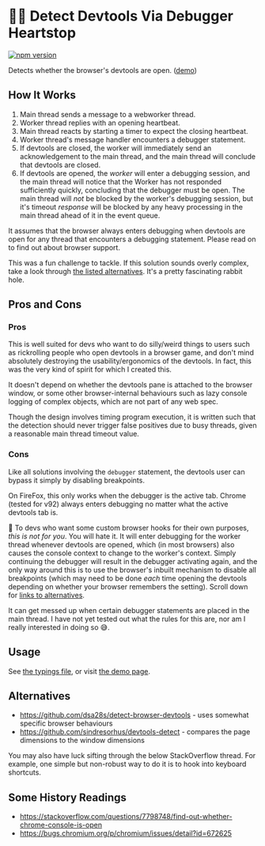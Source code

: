 # 💞🐛 Detect Devtools Via Debugger Heartstop

[![npm version][npm-version-label]][npm-url]

Detects whether the browser's devtools are open. ([demo](https://david-fong.github.io/detect-devtools-via-debugger-heartstop/))

## How It Works

1. Main thread sends a message to a webworker thread.
1. Worker thread replies with an opening heartbeat.
1. Main thread reacts by starting a timer to expect the closing heartbeat.
1. Worker thread's message handler encounters a debugger statement.
1. If devtools are closed, the worker will immediately send an acknowledgement to the main thread, and the main thread will conclude that devtools are closed.
1. If devtools are opened, the _worker_ will enter a debugging session, and the main thread will notice that the Worker has not responded sufficiently quickly, concluding that the debugger must be open. The main thread will _not_ be blocked by the worker's debugging session, but it's timeout _response_ will be blocked by any heavy processing in the main thread ahead of it in the event queue.

It assumes that the browser always enters debugging when devtools are open for any thread that encounters a debugging statement. Please read on to find out about browser support.

This was a fun challenge to tackle. If this solution sounds overly complex, take a look through [the listed alternatives](#Alternatives). It's a pretty fascinating rabbit hole.

## Pros and Cons

### Pros

This is well suited for devs who want to do silly/weird things to users such as rickrolling people who open devtools in a browser game, and don't mind absolutely destroying the usability/ergonomics of the devtools. In fact, this was the very kind of spirit for which I created this.

It doesn't depend on whether the devtools pane is attached to the browser window, or some other browser-internal behaviours such as lazy console logging of complex objects, which are not part of any web spec.

Though the design involves timing program execution, it is written such that the detection should never trigger false positives due to busy threads, given a reasonable main thread timeout value.

### Cons

Like all solutions involving the `debugger` statement, the devtools user can bypass it simply by disabling breakpoints.

On FireFox, this only works when the debugger is the active tab. Chrome (tested for v92) always enters debugging no matter what the active devtools tab is.

🚨 To devs who want some custom browser hooks for their own purposes, _this is not for you_. You will hate it. It will enter debugging for the worker thread whenever devtools are opened, which (in most browsers) also causes the console context to change to the worker's context. Simply continuing the debugger will result in the debugger activating again, and the only way around this is to use the browser's inbuilt mechanism to disable all breakpoints (which may need to be done _each_ time opening the devtools depending on whether your browser remembers the setting). Scroll down for [links to alternatives](#Alternatives).

It can get messed up when certain debugger statements are placed in the main thread. I have not yet tested out what the rules for this are, nor am I really interested in doing so 😅.

## Usage

See [the typings file](https://github.com/david-fong/detect-devtools-via-debugger-heartstop/blob/main/index.d.ts), or visit [the demo page](https://david-fong.github.io/detect-devtools-via-debugger-heartstop/).

## Alternatives

- https://github.com/dsa28s/detect-browser-devtools - uses somewhat specific browser behaviours
- https://github.com/sindresorhus/devtools-detect - compares the page dimensions to the window dimensions

You may also have luck sifting through the below StackOverflow thread. For example, one simple but non-robust way to do it is to hook into keyboard shortcuts.

## Some History Readings

- https://stackoverflow.com/questions/7798748/find-out-whether-chrome-console-is-open
- https://bugs.chromium.org/p/chromium/issues/detail?id=672625

[npm-version-label]: https://img.shields.io/npm/v/detect-devtools-via-debugger-heartstop.svg?style=flat-square
[npm-url]: https://www.npmjs.com/package/detect-devtools-via-debugger-heartstop
